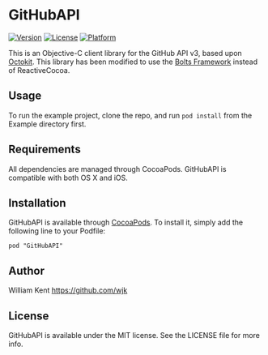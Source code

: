 # GitHubAPI

[![Version](https://img.shields.io/cocoapods/v/GitHubAPI.svg?style=flat)](http://cocoadocs.org/docsets/GitHubAPI)
[![License](https://img.shields.io/cocoapods/l/GitHubAPI.svg?style=flat)](http://cocoadocs.org/docsets/GitHubAPI)
[![Platform](https://img.shields.io/cocoapods/p/GitHubAPI.svg?style=flat)](http://cocoadocs.org/docsets/GitHubAPI)

This is an Objective-C client library for the GitHub API v3, based upon
[Octokit](https://github.com/octokit/octokit.objc). This library has been
modified to use the [Bolts Framework](https://github.com/wjk/BoltsTask)
instead of ReactiveCocoa.

## Usage

To run the example project, clone the repo, and run `pod install` from the Example directory first.

## Requirements

All dependencies are managed through CocoaPods. GitHubAPI is compatible
with both OS X and iOS.

## Installation

GitHubAPI is available through [CocoaPods](http://cocoapods.org). To install
it, simply add the following line to your Podfile:

    pod "GitHubAPI"

## Author

William Kent <https://github.com/wjk>

## License

GitHubAPI is available under the MIT license. See the LICENSE file for more info.

